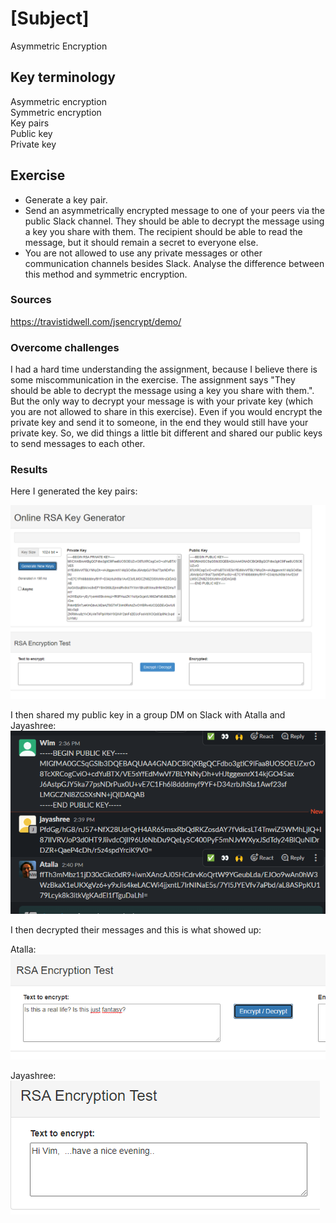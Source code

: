 # [Subject]
Asymmetric Encryption


## Key terminology
Asymmetric encryption  
Symmetric encryption  
Key pairs  
Public key  
Private key

## Exercise

* Generate a key pair.
* Send an asymmetrically encrypted message to one of your peers via the public Slack channel. They should be able to decrypt the message using a key you share with them. The recipient should be able to read the message, but it should remain a secret to everyone else.
* You are not allowed to use any private messages or other communication channels besides Slack. Analyse the difference between this method and symmetric encryption.

### Sources
https://travistidwell.com/jsencrypt/demo/ 

### Overcome challenges
I had a hard time understanding the assignment, because I believe there is some miscommunication in the exercise. The assignment says "They should be able to decrypt the message using a key you share with them.". But the only way to decrypt your message is with your private key (which you are not allowed to share in this exercise). Even if you would encrypt the private key and send it to someone, in the end they would still have your private key. So, we did things a little bit different and shared our public keys to send messages to each other.

### Results
Here I generated the key pairs:  

![screenshot](/00_includes/Week-3/key-pairs.PNG)  

I then shared my public key in a group DM on Slack with Atalla and Jayashree:  
![screenshot](/00_includes/Week-3/shared-public-keys.PNG)  

I then decrypted their messages and this is what showed up:  

Atalla:  
![screenshot](/00_includes/Week-3/atalla-message.PNG)  

Jayashree:  
![screenshot](/00_includes/Week-3/jayashree-message.PNG)  